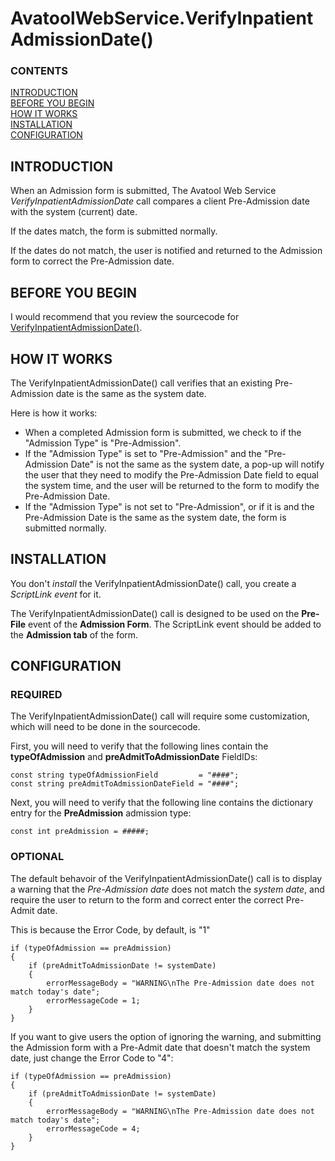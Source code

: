 # AvatoolWebService.VerifyInpatientAdmissionDate()

### CONTENTS
[INTRODUCTION](#introduction)<br>
[BEFORE YOU BEGIN](#before-you-begin)<br>
[HOW IT WORKS](#how-it-works)<br>
[INSTALLATION](#installation)<br>
[CONFIGURATION](#configuration)<br>

## INTRODUCTION
When an Admission form is submitted, The Avatool Web Service *VerifyInpatientAdmissionDate* call compares a client Pre-Admission date with the system (current) date.

If the dates match, the form is submitted normally.

If the dates do not match, the user is notified and returned to the Admission form to correct the Pre-Admission date.

## BEFORE YOU BEGIN
I would recommend that you review the sourcecode for [VerifyInpatientAdmissionDate()](https://raw.githubusercontent.com/spectrum-health-systems/AvatoolWebService/master/src/AvatoolWebService.asmx.cs).

## HOW IT WORKS
The VerifyInpatientAdmissionDate() call verifies that an existing Pre-Admission date is the same as the system date.

Here is how it works:
* When a completed Admission form is submitted, we check to if the "Admission Type" is "Pre-Admission".
* If the "Admission Type" is set to  "Pre-Admission" and the "Pre-Admission Date" is not the same as the system date, a pop-up will notify the user that they need to modify the Pre-Admission Date field to equal the system time, and the user will be returned to the form to modify the Pre-Admission Date.
* If the "Admission Type" is not set to "Pre-Admission", or if it is and the Pre-Admission Date is the same as the system date, the form is submitted normally.

## INSTALLATION
You don't *install* the VerifyInpatientAdmissionDate() call, you create a *ScriptLink event* for it.

The VerifyInpatientAdmissionDate() call is designed to be used on the **Pre-File** event of the **Admission Form**. The ScriptLink event should be added to the **Admission tab** of the form.

## CONFIGURATION
### REQUIRED
The VerifyInpatientAdmissionDate() call will require some customization, which will need to be done in the sourcecode.

First, you will need to verify that the following lines contain the **typeOfAdmission** and **preAdmitToAdmissionDate** FieldIDs:
```
const string typeOfAdmissionField         = "####";
const string preAdmitToAdmissionDateField = "####";
```

Next, you will need to verify that the following line contains the dictionary entry for the **PreAdmission** admission type:
```
const int preAdmission = #####;
```

### OPTIONAL
The default behavoir of the VerifyInpatientAdmissionDate() call is to display a warning that the *Pre-Admission date* does not match the *system date*, and require the user to return to the form and correct enter the correct Pre-Admit date.

This is because the Error Code, by default, is "1"
```
if (typeOfAdmission == preAdmission)
{
    if (preAdmitToAdmissionDate != systemDate)
    {
        errorMessageBody = "WARNING\nThe Pre-Admission date does not match today's date";
        errorMessageCode = 1;
    }
}
```

If you want to give users the option of ignoring the warning, and submitting the Admission form with a Pre-Admit date that doesn't match the system date, just change the Error Code to "4":
```
if (typeOfAdmission == preAdmission)
{
    if (preAdmitToAdmissionDate != systemDate)
    {
        errorMessageBody = "WARNING\nThe Pre-Admission date does not match today's date";
        errorMessageCode = 4;
    }
}
```